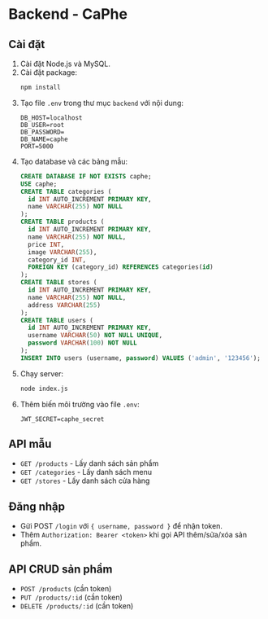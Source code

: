 # Backend - CaPhe

## Cài đặt

1. Cài đặt Node.js và MySQL.
2. Cài đặt package:
   ```bash
   npm install
   ```
3. Tạo file `.env` trong thư mục `backend` với nội dung:
   ```env
   DB_HOST=localhost
   DB_USER=root
   DB_PASSWORD=
   DB_NAME=caphe
   PORT=5000
   ```
4. Tạo database và các bảng mẫu:
   ```sql
   CREATE DATABASE IF NOT EXISTS caphe;
   USE caphe;
   CREATE TABLE categories (
     id INT AUTO_INCREMENT PRIMARY KEY,
     name VARCHAR(255) NOT NULL
   );
   CREATE TABLE products (
     id INT AUTO_INCREMENT PRIMARY KEY,
     name VARCHAR(255) NOT NULL,
     price INT,
     image VARCHAR(255),
     category_id INT,
     FOREIGN KEY (category_id) REFERENCES categories(id)
   );
   CREATE TABLE stores (
     id INT AUTO_INCREMENT PRIMARY KEY,
     name VARCHAR(255) NOT NULL,
     address VARCHAR(255)
   );
   CREATE TABLE users (
     id INT AUTO_INCREMENT PRIMARY KEY,
     username VARCHAR(50) NOT NULL UNIQUE,
     password VARCHAR(100) NOT NULL
   );
   INSERT INTO users (username, password) VALUES ('admin', '123456');
   ```
5. Chạy server:
   ```bash
   node index.js
   ```
6. Thêm biến môi trường vào file `.env`:
   ```env
   JWT_SECRET=caphe_secret
   ```

## API mẫu
- `GET /products` - Lấy danh sách sản phẩm
- `GET /categories` - Lấy danh sách menu
- `GET /stores` - Lấy danh sách cửa hàng 

## Đăng nhập
- Gửi POST `/login` với `{ username, password }` để nhận token.
- Thêm `Authorization: Bearer <token>` khi gọi API thêm/sửa/xóa sản phẩm.

## API CRUD sản phẩm
- `POST /products` (cần token)
- `PUT /products/:id` (cần token)
- `DELETE /products/:id` (cần token) 